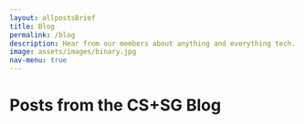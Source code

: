 ```yaml
---
layout: allpostsBrief
title: Blog
permalink: /blog
description: Hear from our members about anything and everything tech.
image: assets/images/binary.jpg
nav-menu: true
---
```

<h1>Posts from the CS+SG Blog</h1>
